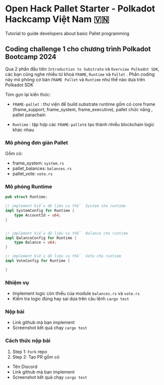 # Open Hack Pallet Starter - Polkadot Hackcamp Việt Nam 🇻🇳
Tutorial to guide developers about basic Pallet programming



## Coding challenge 1 cho chương trình Polkadot Bootcamp 2024
Qua 2 phần đầu tiên `Introduction to Substrate` và `Overview Polkadot SDK`, các bạn cũng nghe nhiều từ khoá `FRAME`, `Runtime` và `Pallet` . Phần coding này mô phỏng cơ bản `FRAME Pallet` và `Runtime` như thế nào dựa trên Polkadot SDK

Tóm gọn lại kiến thức:
+ `FRAME-pallet` : thư viện để build substrate runtime gồm có core frame (frame_support, frame_system, frame_executive), pallet chức năng , pallet parachain

+ `Runtime` : tập hợp các `FRAME-pallet`s tạo thành nhiều blockchain logic khác nhau


### Mô phỏng đơn giản Pallet

Gồm có:
+ frame_system: `system.rs`
+ pallet_balances: `balances.rs`
+ pallet_vote: `vote.rs`

### Mô phỏng Runtime

```rust
pub struct Runtime;

// implement kiểu dữ liệu cụ thể  System cho runtime
impl SystemConfig for Runtime {
    type AccountId = u64;
}


// implement kiểu dữ liệu cụ thể  Balance cho runtime
impl BalanceConfig for Runtime {
    type Balance = u64;
}

// implement kiểu dữ liệu cụ thể  Vote cho runtime
impl VoteConfig for Runtime {

}
```

### Nhiệm vụ
+ Implement logic còn thiếu của module `balances.rs` và `vote.rs`
+ Kiểm tra logic đúng hay sai dựa trên câu lệnh `cargo test`


### Nộp bài
+ Link github mà bạn implement
+ Screenshot kết quả chạy `cargo test`

### Cách thức nộp bài
1. Step 1: `Fork` repo
2. Step 2: Tạo PR gồm có
+ Tên Discord
+ Link github mà bạn implement
+ Screenshot kết quả chạy `cargo test`
